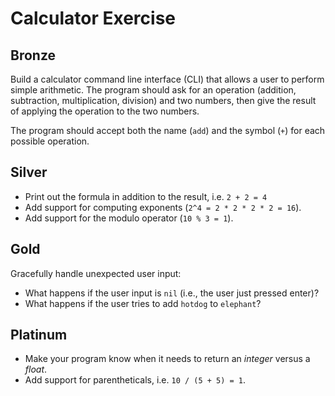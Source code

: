 # Calculator Exercise

## Bronze
Build a calculator command line interface (CLI) that allows a user to perform simple arithmetic. The program should ask for an operation (addition, subtraction, multiplication, division) and two numbers, then give the result of applying the operation to the two numbers.

The program should accept both the name (`add`) and the symbol (`+`) for each possible operation.

## Silver
- Print out the formula in addition to the result, i.e. `2 + 2 = 4`
- Add support for computing exponents (`2^4 = 2 * 2 * 2 * 2 = 16`).
- Add support for the modulo operator (`10 % 3 = 1`).

## Gold
Gracefully handle unexpected user input:

- What happens if the user input is `nil` (i.e., the user just pressed enter)?
- What happens if the user tries to add `hotdog` to `elephant`?

## Platinum
- Make your program know when it needs to return an _integer_ versus a _float_.
- Add support for parentheticals, i.e. `10 / (5 + 5) = 1`.


